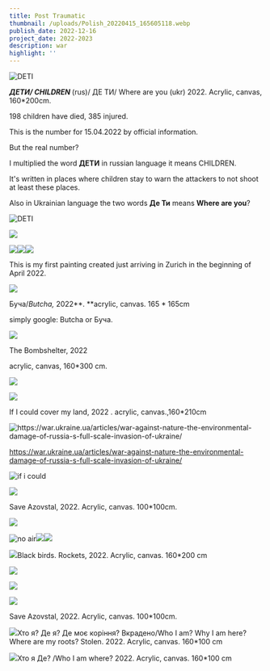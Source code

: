 ```yaml
---
title: Post Traumatic
thumbnail: /uploads/Polish_20220415_165605118.webp
publish_date: 2022-12-16
project_date: 2022-2023
description: war
highlight: ''
---
```

![DETI](blob:https://elzara.studio/ad909120-8929-4e7c-af9b-129dff617cba)

**_ДЕТИ/ CHILDREN&#32;_**(rus)/ ДЕ ТИ/ Where are you (ukr) 2022. Acrylic, canvas, 160\*200cm.

198 children have died, 385 injured.

This is the number for 15.04.2022 by official information.

But the real number? 

I multiplied the word **ДЕТИ** in russian language it means CHILDREN.

It's written  in  places where children stay to warn the attackers to not shoot at least these places.

Also in Ukrainian language the two words **Де Ти** means **Where are you**?

![DETI](blob:https://elzara.studio/c43e1669-3ec8-4d5b-a82a-5fdf28398421)

![](blob:https://elzara.studio/0189850d-8dcd-4a90-a97d-171246f68feb)

![](blob:https://elzara.studio/f926c3f4-7bf6-4789-8c13-3865e4572327)![](blob:https://elzara.studio/42dc7dbc-ae88-4beb-8579-219432b58a29)![](blob:https://elzara.studio/809e8ec9-5e73-434b-bf49-d67b46236dc7)

This is my first painting created just arriving in Zurich in the beginning of April 2022.

![](blob:https://elzara.studio/8ca52660-50c8-4269-a227-6d1a48750b11)

Буча/_Butcha,_ 2022**.&#32;**acrylic, canvas. 165 \* 165cm

simply google: Butcha or Буча.

![](blob:https://elzara.studio/f1b74e1e-74b3-488c-b438-5922fa209100)

The Bombshelter, 2022

acrylic, canvas, 160\*300 cm.

![](blob:https://elzara.studio/28fb4df8-59c6-4e8f-aff3-9769de4eaea6)

![](blob:https://elzara.studio/9cfa4a00-2c19-4a38-9bc4-9087d303ca73)

If I could cover my land, 2022 . acrylic, canvas.,160\*210cm

![](blob:https://elzara.studio/ebef9a9c-9ee9-4804-8c1d-69541ad1b5d3 "https://war.ukraine.ua/articles/war-against-nature-the-environmental-damage-of-russia-s-full-scale-invasion-of-ukraine/")

https://war.ukraine.ua/articles/war-against-nature-the-environmental-damage-of-russia-s-full-scale-invasion-of-ukraine/

![if i could](blob:https://elzara.studio/bf13cd2c-32b5-4fe6-a2f6-1c45a1c486d5)

![](/uploads/Polish_20220921_145015922.webp)

Save Azovstal, 2022. Acrylic, canvas. 100\*100cm.

![](/uploads/Polish_20220921_141430489.webp)

![no air](/uploads/Polish_20220906_144208902.webp)![](/uploads/cant%20breathe%20me.webp)![](/uploads/Polish_20220906_144635675.webp)

![](/uploads/Polish_20221010_180832963.webp)Black birds. Rockets, 2022. Acrylic, canvas. 160\*200 cm

![](/uploads/Polish_20221010_180925008.webp)

![](/uploads/black%20birds%20me.webp)

![](/uploads/Polish_20220517_065132075.webp)

Save Azovstal, 2022. Acrylic, canvas. 100\*100cm.

![](/uploads/Polish_20221205_123532967.webp)Хто я? Де я? Де моє коріння? Вкрадено/Who I am? Why I am here? Where are my roots? Stolen. 2022. Acrylic, canvas. 160\*100 cm

![](/uploads/Polish_20221207_161302802.webp)Хто я Де? /Who I am where?  2022. Acrylic, canvas. 160\*100 cm
